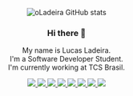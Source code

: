 <div align="center"/>

![oLadeira GitHub stats](https://github-readme-stats.vercel.app/api?username=oLadeira&show_icons=true&icon_color=4ebcf0&hide_border=true&theme=dark&bg_color=0D1117)
     
### Hi there 👋

My name is Lucas Ladeira.
<br/>I'm a Software Developer Student.
<br/>I'm currently working at TCS Brasil.

<p align="center">
  <a href="" alt="HTML" target="_blank">
    <img src="https://img.shields.io/badge/html5-%23E34F26.svg?style=for-the-badge&logo=html5&logoColor=white"/>
  </a>

  <a href="" alt="CSS" target="_blank">
    <img src="https://img.shields.io/badge/css3-%231572B6.svg?style=for-the-badge&logo=css3&logoColor=white"/>
  </a>

  <a href="" alt="Bootstrap" target="_blank">
    <img src="https://img.shields.io/badge/bootstrap-%23563D7C.svg?style=for-the-badge&logo=bootstrap&logoColor=white"/>
  </a>

  <a href="" alt="Angular" target="_blank">   
     <img src="https://img.shields.io/badge/angular-%23DD0031.svg?style=for-the-badge&logo=angular&logoColor=white"/>
  </a>
     
  <a href="" alt="Java" target="_blank">
    <img src="https://img.shields.io/badge/java-%23ED8B00.svg?style=for-the-badge&logo=java&logoColor=white"/>
  </a>

  <a href="" alt="Spring" target="_blank">
    <img src="https://img.shields.io/badge/spring-%236DB33F.svg?style=for-the-badge&logo=spring&logoColor=white"/>
  </a>

  <a href="" alt="MySQL" target="_blank">
    <img src="https://img.shields.io/badge/mysql-%2300f.svg?style=for-the-badge&logo=mysql&logoColor=white"/>
  </a>

  <a href="" alt="Git" target="_blank">
    <img src="https://img.shields.io/badge/git-%23F05033.svg?style=for-the-badge&logo=git&logoColor=white"/>
  </a>

</p>




<!--
**oLadeira/oLadeira** is a ✨ _special_ ✨ repository because its `README.md` (this file) appears on your GitHub profile.

Here are some ideas to get you started:

- 🔭 I’m currently working on ...
- 🌱 I’m currently learning ...
- 👯 I’m looking to collaborate on ...
- 🤔 I’m looking for help with ...
- 💬 Ask me about ...
- 📫 How to reach me: ...
- 😄 Pronouns: ...
- ⚡ Fun fact: ...
-->

